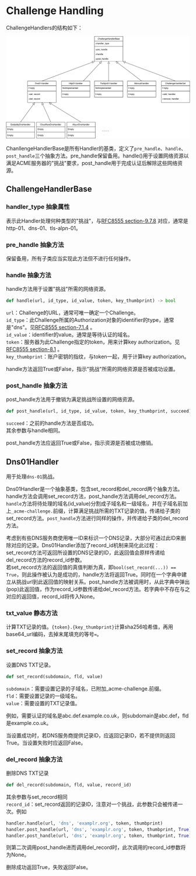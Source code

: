 # Challenge Handling

ChallengeHandlers的结构如下：

![ChallengeHandler's Structure](ChallengeHandler.drawio.svg)

ChanllengeHandlerBase是所有Handler的基类，定义了`pre_handle`、`handle`、`post_handle`三个抽象方法。pre_handle保留备用。handle()用于设置网络资源以满足ACME服务器的"挑战"要求，post_handle用于完成认证后解除这些网络资源。

## ChallengeHandlerBase

### handler_type 抽象属性

表示此Handler处理何种类型的"挑战"，与[RFC8555 section-9.7.8](https://datatracker.ietf.org/doc/html/rfc8555#section-9.7.8) 对应，通常是http-01、dns-01、tls-alpn-01。

### pre_handle 抽象方法

保留备用，所有子类应当实现此方法但不进行任何操作。

### handle 抽象方法

handle方法用于设置"挑战"所需的网络资源。

```python
def handle(url, id_type, id_value, token, key_thumbprint) -> bool
```

`url`：Challenge的URL，通常可唯一确定一个Challenge。<br>
`id_type`：此Challenge所属的Authorization对象的identifier的type，通常是"dns"。见[RFC8555 section-7.1.4](https://datatracker.ietf.org/doc/html/rfc8555#section-7.1.4) 。<br>
`id_value`：identifier的value。通常是等待认证的域名。<br>
`token`：服务器为此Challenge指定的token，用来计算key authorization。见[RFC8555 section-8.1](https://datatracker.ietf.org/doc/html/rfc8555#section-8.1) 。<br>
`key_thumbprint`：账户密钥的指纹，与token一起，用于计算key authorization。

handle方法返回True或False，指示"挑战"所需的网络资源是否被成功设置。

### post_handle 抽象方法

post_handle方法用于撤销为满足挑战所设置的网络资源。

```python
def post_handle(url, id_type, id_value, token, key_thumbprint, succeed) -> bool
```

`succeed`：之前的handle方法是否成功。<br>
其余参数与handle相同。

post_handle方法应返回True或False，指示资源是否被成功撤销。

## Dns01Handler

用于处理`dns-01`挑战。

Dns01Handler是一个抽象基类，包含set_record和del_record两个抽象方法。handle方法会调用set_record方法，post_handle方法调用del_record方法。<br>
`handle`方法将待处理的域名(id_value)分割成子域名和一级域名，并在子域名前加上`_acme-challenge.`前缀，计算满足挑战所需的TXT记录的值，传递给子类的set_record方法。`post_handle`方法进行同样的操作，并传递给子类的del_record方法。

考虑到有些DNS服务商使用唯一ID来标识一个DNS记录，大部分可通过此ID来删除对应的记录。Dns01Handler添加了record_id机制来简化此过程：<br>
set_record方法可返回所设置的DNS记录的ID，此返回值会原样传递给del_record方法的record_id参数。<br>
若set_record方法的返回值的真值判断为真，即`bool(set_record(...)) == True`，则此操作被认为是成功的，handle方法将返回True。同时在一个字典中建立从挑战url到此返回值的映射关系。post_handle方法被调用时，从此字典中弹出(pop)此返回值，作为record_id参数传递给del_record方法。若字典中不存在与之对应的返回值，record_id将传入None。

### txt_value 静态方法

计算TXT记录的值。`{token}.{key_thumbprint}`计算sha256哈希值，再用base64_url编码，去掉末尾填充的等号`=`。

### set_record 抽象方法

设置DNS TXT记录。

```python
def set_record(subdomain, fld, value)
```

`subdomain`：需要设置记录的子域名，已附加_acme-challenge.前缀。<br>
`fld`：需要设置记录的一级域名。<br>
`value`：需要设置的TXT记录值。

例如，需要认证的域名是abc.def.example.co.uk，则subdomain是abc.def，fld是example.co.uk。

当设置成功时，若DNS服务商提供记录ID，应返回记录ID，若不提供则返回True。当设置失败时应返回False。

### del_record 抽象方法

删除DNS TXT记录

```python
def del_record(subdomain, fld, value, record_id)
```
其余参数与set_record相同<br>
`record_id`：set_record返回的记录ID，注意对一个挑战，此参数只会被传递一次。例如<br>
```python
handler.handle(url, 'dns', 'examplr.org', token, thumbprint)
handler.post_handle(url, 'dns', 'examplr.org', token, thumbprint, True)
handler.post_handle(url, 'dns', 'examplr.org', token, thumbprint, True)
```
则第二次调用post_handle进而调用del_record时，此次调用的record_id参数将为None。

删除成功返回True，失败返回False。